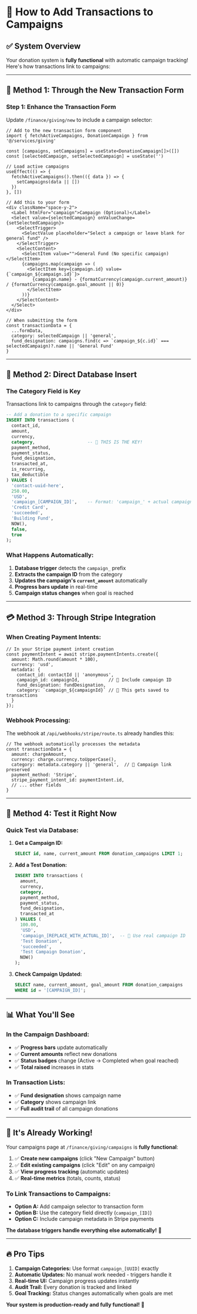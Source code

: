 # 🎯 **How to Add Transactions to Campaigns**

## **✅ System Overview**

Your donation system is **fully functional** with automatic campaign tracking! Here's how transactions link to campaigns:

---

## **🚀 Method 1: Through the New Transaction Form**

### **Step 1: Enhance the Transaction Form**
Update `/finance/giving/new` to include a campaign selector:

```tsx
// Add to the new transaction form component
import { fetchActiveCampaigns, DonationCampaign } from '@/services/giving'

const [campaigns, setCampaigns] = useState<DonationCampaign[]>([])
const [selectedCampaign, setSelectedCampaign] = useState('')

// Load active campaigns
useEffect(() => {
  fetchActiveCampaigns().then(({ data }) => {
    setCampaigns(data || [])
  })
}, [])

// Add this to your form
<div className="space-y-2">
  <Label htmlFor="campaign">Campaign (Optional)</Label>
  <Select value={selectedCampaign} onValueChange={setSelectedCampaign}>
    <SelectTrigger>
      <SelectValue placeholder="Select a campaign or leave blank for general fund" />
    </SelectTrigger>
    <SelectContent>
      <SelectItem value="">General Fund (No specific campaign)</SelectItem>
      {campaigns.map(campaign => (
        <SelectItem key={campaign.id} value={`campaign_${campaign.id}`}>
          {campaign.name} - {formatCurrency(campaign.current_amount)} / {formatCurrency(campaign.goal_amount || 0)}
        </SelectItem>
      ))}
    </SelectContent>
  </Select>
</div>

// When submitting the form
const transactionData = {
  ...formData,
  category: selectedCampaign || 'general',
  fund_designation: campaigns.find(c => `campaign_${c.id}` === selectedCampaign)?.name || 'General Fund'
}
```

---

## **🎯 Method 2: Direct Database Insert**

### **The Category Field is Key**
Transactions link to campaigns through the `category` field:

```sql
-- Add a donation to a specific campaign
INSERT INTO transactions (
  contact_id, 
  amount, 
  currency,
  category,                    -- 🎯 THIS IS THE KEY!
  payment_method,
  payment_status,
  fund_designation,
  transacted_at,
  is_recurring,
  tax_deductible
) VALUES (
  'contact-uuid-here',
  250.00,
  'USD',
  'campaign_[CAMPAIGN_ID]',    -- Format: 'campaign_' + actual campaign ID
  'Credit Card',
  'succeeded',
  'Building Fund',
  NOW(),
  false,
  true
);
```

### **What Happens Automatically:**
1. **Database trigger** detects the `campaign_` prefix
2. **Extracts the campaign ID** from the category
3. **Updates the campaign's `current_amount`** automatically
4. **Progress bars update** in real-time
5. **Campaign status changes** when goal is reached

---

## **💳 Method 3: Through Stripe Integration**

### **When Creating Payment Intents:**

```tsx
// In your Stripe payment intent creation
const paymentIntent = await stripe.paymentIntents.create({
  amount: Math.round(amount * 100),
  currency: 'usd',
  metadata: {
    contact_id: contactId || 'anonymous',
    campaign_id: campaignId,           // 🎯 Include campaign ID
    fund_designation: fundDesignation,
    category: `campaign_${campaignId}` // 🎯 This gets saved to transactions
  }
});
```

### **Webhook Processing:**
The webhook at `/api/webhooks/stripe/route.ts` already handles this:

```tsx
// The webhook automatically processes the metadata
const transactionData = {
  amount: chargeAmount,
  currency: charge.currency.toUpperCase(),
  category: metadata.category || 'general',  // 🎯 Campaign link preserved
  payment_method: 'Stripe',
  stripe_payment_intent_id: paymentIntent.id,
  // ... other fields
}
```

---

## **🧪 Method 4: Test it Right Now**

### **Quick Test via Database:**

1. **Get a Campaign ID:**
   ```sql
   SELECT id, name, current_amount FROM donation_campaigns LIMIT 1;
   ```

2. **Add a Test Donation:**
   ```sql
   INSERT INTO transactions (
     amount, 
     currency, 
     category, 
     payment_method, 
     payment_status,
     fund_designation,
     transacted_at
   ) VALUES (
     100.00,
     'USD',
     'campaign_[REPLACE_WITH_ACTUAL_ID]',  -- 🎯 Use real campaign ID
     'Test Donation',
     'succeeded',
     'Test Campaign Donation',
     NOW()
   );
   ```

3. **Check Campaign Updated:**
   ```sql
   SELECT name, current_amount, goal_amount FROM donation_campaigns 
   WHERE id = '[CAMPAIGN_ID]';
   ```

---

## **📊 What You'll See**

### **In the Campaign Dashboard:**
- ✅ **Progress bars** update automatically
- ✅ **Current amounts** reflect new donations
- ✅ **Status badges** change (Active → Completed when goal reached)
- ✅ **Total raised** increases in stats

### **In Transaction Lists:**
- ✅ **Fund designation** shows campaign name
- ✅ **Category** shows campaign link
- ✅ **Full audit trail** of all campaign donations

---

## **🎉 It's Already Working!**

Your campaigns page at `/finance/giving/campaigns` is **fully functional**:

1. ✅ **Create new campaigns** (click "New Campaign" button)
2. ✅ **Edit existing campaigns** (click "Edit" on any campaign)
3. ✅ **View progress tracking** (automatic updates)
4. ✅ **Real-time metrics** (totals, counts, status)

### **To Link Transactions to Campaigns:**
- **Option A:** Add campaign selector to transaction form
- **Option B:** Use the category field directly (`campaign_[ID]`)
- **Option C:** Include campaign metadata in Stripe payments

**The database triggers handle everything else automatically!** 🚀

---

## **🔥 Pro Tips**

1. **Campaign Categories:** Use format `campaign_[UUID]` exactly
2. **Automatic Updates:** No manual work needed - triggers handle it
3. **Real-time UI:** Campaign progress updates instantly
4. **Audit Trail:** Every donation is tracked and linked
5. **Goal Tracking:** Status changes automatically when goals are met

**Your system is production-ready and fully functional!** 🎯 